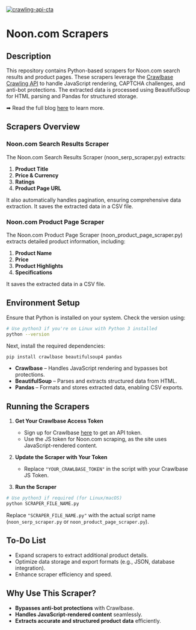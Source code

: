 <a href="https://crawlbase.com/signup?utm_source=github&utm_medium=readme&utm_campaign=crawling_api_banner" target="_blank">
  <img src="https://github.com/user-attachments/assets/afa4f6e7-25fb-442c-af2f-b4ddcfd62ab2" 
       alt="crawling-api-cta" 
       style="max-width: 100%; border: 0;">
</a>

# Noon.com Scrapers

## Description

This repository contains Python-based scrapers for Noon.com search results and product pages. These scrapers leverage the [Crawlbase Crawling API](https://crawlbase.com/crawling-api-avoid-captchas-blocks) to handle JavaScript rendering, CAPTCHA challenges, and anti-bot protections. The extracted data is processed using BeautifulSoup for HTML parsing and Pandas for structured storage.

➡ Read the full blog [here](https://crawlbase.com/blog/how-to-scrape-noon-data/) to learn more.

## Scrapers Overview

### Noon.com Search Results Scraper

The Noon.com Search Results Scraper (noon_serp_scraper.py) extracts:

1. **Product Title**
2. **Price & Currency**
3. **Ratings**
4. **Product Page URL**

It also automatically handles pagination, ensuring comprehensive data extraction. It saves the extracted data in a CSV file.

### Noon.com Product Page Scraper

The Noon.com Product Page Scraper (noon_product_page_scraper.py) extracts detailed product information, including:

1. **Product Name**
2. **Price**
3. **Product Highlights**
4. **Specifications**

It saves the extracted data in a CSV file.

## Environment Setup

Ensure that Python is installed on your system. Check the version using:

```bash
# Use python3 if you're on Linux with Python 3 installed
python --version
```

Next, install the required dependencies:

```bash
pip install crawlbase beautifulsoup4 pandas
```

- **Crawlbase** – Handles JavaScript rendering and bypasses bot protections.
- **BeautifulSoup** – Parses and extracts structured data from HTML.
- **Pandas** – Formats and stores extracted data, enabling CSV exports.

## Running the Scrapers

1. **Get Your Crawlbase Access Token**

   - Sign up for Crawlbase [here](https://crawlbase.com/signup) to get an API token.
   - Use the JS token for Noon.com scraping, as the site uses JavaScript-rendered content.

2. **Update the Scraper with Your Token**

   - Replace `"YOUR_CRAWLBASE_TOKEN"` in the script with your Crawlbase JS Token.

3. **Run the Scraper**

```bash
# Use python3 if required (for Linux/macOS)
python SCRAPER_FILE_NAME.py
```

Replace `"SCRAPER_FILE_NAME.py"` with the actual script name (`noon_serp_scraper.py` or `noon_product_page_scraper.py`).

## To-Do List

- Expand scrapers to extract additional product details.
- Optimize data storage and export formats (e.g., JSON, database integration).
- Enhance scraper efficiency and speed.

## Why Use This Scraper?

- **Bypasses anti-bot protections** with Crawlbase.
- **Handles JavaScript-rendered content** seamlessly.
- **Extracts accurate and structured product data** efficiently.
